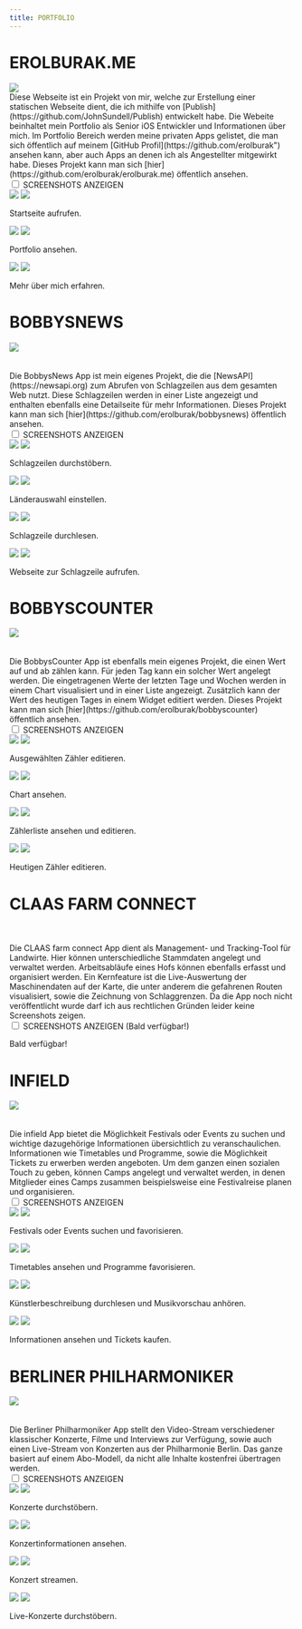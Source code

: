```yaml
---
title: PORTFOLIO
---
```


<div class="wrapper-portfolio-header">
	<h1>EROLBURAK.ME</h1>
	<div class="wrapper-links-right">
		<a href="https://github.com/erolburak/erolburak.me" target="_blank" class="wrapper-link-image-portfolio">
			<img src="/images/github.svg" class="link-image-portfolio-header">
		</a>
	</div>
</div>
Diese Webseite ist ein Projekt von mir, welche zur Erstellung einer statischen Webseite dient, die ich mithilfe von [Publish](https://github.com/JohnSundell/Publish) entwickelt habe. Die Webeite beinhaltet mein Portfolio als Senior iOS Entwickler und Informationen über mich. Im Portfolio Bereich werden meine privaten Apps gelistet, die man sich öffentlich auf meinem [GitHub Profil](https://github.com/erolburak") ansehen kann, aber auch Apps an denen ich als Angestellter mitgewirkt habe. Dieses Projekt kann man sich [hier](https://github.com/erolburak/erolburak.me) öffentlich ansehen.
<div class="wrapper-collapse">
	<input id="collapse1" class="collapse-toggle" type="checkbox">
	<label for="collapse1" class="collapse-label-toggle">SCREENSHOTS ANZEIGEN</label>
	<div class="wrapper-collapse-content">
		<div class="wrapper-portfolio">
			<div class="wrapper-portfolio-screenshot-title">
				<div class="wrapper-screenshot">
					<img src="/images/screenshots/iPhone.png" class="iPhone-image"/>
					<img src="/images/screenshots/de/erolburak.me1.png" class="screenshot-image"/>
				</div>
				<p class="screenshot-title">Startseite aufrufen.</p>
			</div>
			<div class="wrapper-portfolio-screenshot-title">
				<div class="wrapper-screenshot">
					<img src="/images/screenshots/iPhone.png" class="iPhone-image"/>
					<img src="/images/screenshots/de/erolburak.me2.png" class="screenshot-image"/>
				</div>
				<p class="screenshot-title">Portfolio ansehen.</p>
			</div>
		</div>
		<div class="wrapper-portfolio">
			<div class="wrapper-portfolio-screenshot-title">
				<div class="wrapper-screenshot">
					<img src="/images/screenshots/iPhone.png" class="iPhone-image"/>
					<img src="/images/screenshots/de/erolburak.me3.png" class="screenshot-image"/>
				</div>
				<p class="screenshot-title">Mehr über mich erfahren.</p>
			</div>
		</div>
	</div>
</div>
<div class="wrapper-portfolio-header">
	<h1>BOBBYSNEWS</h1>
	<div class="wrapper-links-right">
		<a href="https://github.com/erolburak/bobbysnews" target="_blank" class="wrapper-link-image-portfolio">
			<img src="/images/github.svg" class="link-image-portfolio-header">
		</a>
	</div>
</div>
<br></br>
Die BobbysNews App ist mein eigenes Projekt, die die [NewsAPI](https://newsapi.org) zum Abrufen von Schlagzeilen aus dem gesamten Web nutzt. Diese Schlagzeilen werden in einer Liste angezeigt und enthalten ebenfalls eine Detailseite für mehr Informationen. Dieses Projekt kann man sich [hier](https://github.com/erolburak/bobbysnews) öffentlich ansehen.
<div class="wrapper-collapse">
	<input id="collapse2" class="collapse-toggle" type="checkbox">
	<label for="collapse2" class="collapse-label-toggle">SCREENSHOTS ANZEIGEN</label>
	<div class="wrapper-collapse-content">
		<div class="wrapper-portfolio">
			<div class="wrapper-portfolio-screenshot-title">
				<div class="wrapper-screenshot">
					<img src="/images/screenshots/iPhone.png" class="iPhone-image"/>
					<img src="/images/screenshots/de/bobbysnews1.png" class="screenshot-image"/>
				</div>
				<p class="screenshot-title">Schlagzeilen durchstöbern.</p>
			</div>
			<div class="wrapper-portfolio-screenshot-title">
				<div class="wrapper-screenshot">
					<img src="/images/screenshots/iPhone.png" class="iPhone-image"/>
					<img src="/images/screenshots/de/bobbysnews2.png" class="screenshot-image"/>
				</div>
				<p class="screenshot-title">Länderauswahl einstellen.</p>
			</div>
		</div>
		<div class="wrapper-portfolio">
			<div class="wrapper-portfolio-screenshot-title">
				<div class="wrapper-screenshot">
					<img src="/images/screenshots/iPhone.png" class="iPhone-image"/>
					<img src="/images/screenshots/de/bobbysnews3.png" class="screenshot-image"/>
				</div>
				<p class="screenshot-title">Schlagzeile durchlesen.</p>
			</div>
			<div class="wrapper-portfolio-screenshot-title">
				<div class="wrapper-screenshot">
					<img src="/images/screenshots/iPhone.png" class="iPhone-image"/>
					<img src="/images/screenshots/de/bobbysnews4.png" class="screenshot-image"/>
				</div>
				<p class="screenshot-title">Webseite zur Schlagzeile aufrufen.</p>
			</div>
		</div>
	</div>
</div>
<div class="wrapper-portfolio-header">
	<h1>BOBBYSCOUNTER</h1>
	<div class="wrapper-links-right">
		<a href="https://github.com/erolburak/bobbyscounter" target="_blank" class="wrapper-link-image-portfolio">
			<img src="/images/github.svg" class="link-image-portfolio-header">
		</a>
	</div>
</div>
<br></br>
Die BobbysCounter App ist ebenfalls mein eigenes Projekt, die einen Wert auf und ab zählen kann. Für jeden Tag kann ein solcher Wert angelegt werden. Die eingetragenen Werte der letzten Tage und Wochen werden in einem Chart visualisiert und in einer Liste angezeigt. Zusätzlich kann der Wert des heutigen Tages in einem Widget editiert werden. Dieses Projekt kann man sich [hier](https://github.com/erolburak/bobbyscounter) öffentlich ansehen.
<div class="wrapper-collapse">
	<input id="collapse3" class="collapse-toggle" type="checkbox">
	<label for="collapse3" class="collapse-label-toggle">SCREENSHOTS ANZEIGEN</label>
	<div class="wrapper-collapse-content">
		<div class="wrapper-portfolio">
			<div class="wrapper-portfolio-screenshot-title">
				<div class="wrapper-screenshot">
					<img src="/images/screenshots/iPhone.png" class="iPhone-image"/>
					<img src="/images/screenshots/de/infield1.png" class="screenshot-image"/>
				</div>
				<p class="screenshot-title">Ausgewählten Zähler editieren.</p>
			</div>
			<div class="wrapper-portfolio-screenshot-title">
				<div class="wrapper-screenshot">
					<img src="/images/screenshots/iPhone.png" class="iPhone-image"/>
					<img src="/images/screenshots/de/bobbyscounter2.png" class="screenshot-image"/>
				</div>
				<p class="screenshot-title">Chart ansehen.</p>
			</div>
		</div>
		<div class="wrapper-portfolio">
			<div class="wrapper-portfolio-screenshot-title">
				<div class="wrapper-screenshot">
					<img src="/images/screenshots/iPhone.png" class="iPhone-image"/>
					<img src="/images/screenshots/de/bobbyscounter3.png" class="screenshot-image"/>
				</div>
				<p class="screenshot-title">Zählerliste ansehen und editieren.</p>
			</div>
			<div class="wrapper-portfolio-screenshot-title">
				<div class="wrapper-screenshot">
					<img src="/images/screenshots/iPhone.png" class="iPhone-image"/>
					<img src="/images/screenshots/de/bobbyscounter4.png" class="screenshot-image"/>
				</div>
				<p class="screenshot-title">Heutigen Zähler editieren.</p>
			</div>
		</div>
	</div>
</div>
<div class="wrapper-portfolio-header">
	<h1>CLAAS FARM CONNECT</h1>
</div>
<br></br>
Die CLAAS farm connect App dient als Management- und Tracking-Tool für Landwirte. Hier können unterschiedliche Stammdaten angelegt und verwaltet werden. Arbeitsabläufe eines Hofs können ebenfalls erfasst und organisiert werden. Ein Kernfeature ist die Live-Auswertung der Maschinendaten auf der Karte, die unter anderem die gefahrenen Routen visualisiert, sowie die Zeichnung von Schlaggrenzen. Da die App noch nicht veröffentlicht wurde darf ich aus rechtlichen Gründen leider keine Screenshots zeigen.
<div class="wrapper-collapse">
	<input id="collapse4" class="collapse-toggle" type="checkbox">
	<label for="collapse4" class="collapse-label-toggle">SCREENSHOTS ANZEIGEN (Bald verfügbar!)</label>
	<div class="wrapper-collapse-content">
		<div class="wrapper-portfolio">
			<p class="screenshot-title">Bald verfügbar!</p>
		</div>
	</div>
</div>
<div class="wrapper-portfolio-header">
	<h1>INFIELD</h1>
	<div class="wrapper-links-right">
		<a href="https://apps.apple.com/de/app/infield-ehem-festivalcamp/id1577521278" target="_blank" class="wrapper-link-image-portfolio">
			<img src="/images/appstore.svg" class="link-image-portfolio-header">
		</a>
	</div>
</div>
<br></br>
Die infield App bietet die Möglichkeit Festivals oder Events zu suchen und wichtige dazugehörige Informationen übersichtlich zu veranschaulichen. Informationen wie Timetables und Programme, sowie die Möglichkeit Tickets zu erwerben werden angeboten. Um dem ganzen einen sozialen Touch zu geben, können Camps angelegt und verwaltet werden, in denen Mitglieder eines Camps zusammen beispielsweise eine Festivalreise planen und organisieren.
<div class="wrapper-collapse">
	<input id="collapse5" class="collapse-toggle" type="checkbox">
	<label for="collapse5" class="collapse-label-toggle">SCREENSHOTS ANZEIGEN</label>
	<div class="wrapper-collapse-content">
		<div class="wrapper-portfolio">
			<div class="wrapper-portfolio-screenshot-title">
				<div class="wrapper-screenshot">
					<img src="/images/screenshots/iPhone.png" class="iPhone-image"/>
					<img src="/images/screenshots/de/infield1.png" class="screenshot-image"/>
				</div>
				<p class="screenshot-title">Festivals oder Events suchen und favorisieren.</p>
			</div>
			<div class="wrapper-portfolio-screenshot-title">
				<div class="wrapper-screenshot">
					<img src="/images/screenshots/iPhone.png" class="iPhone-image"/>
					<img src="/images/screenshots/de/infield2.png" class="screenshot-image"/>
				</div>
				<p class="screenshot-title">Timetables ansehen und Programme favorisieren.</p>
			</div>
		</div>
		<div class="wrapper-portfolio">
			<div class="wrapper-portfolio-screenshot-title">
				<div class="wrapper-screenshot">
					<img src="/images/screenshots/iPhone.png" class="iPhone-image"/>
					<img src="/images/screenshots/de/infield3.png" class="screenshot-image"/>
				</div>
				<p class="screenshot-title">Künstlerbeschreibung durchlesen und Musikvorschau anhören.</p>
			</div>
			<div class="wrapper-portfolio-screenshot-title">
				<div class="wrapper-screenshot">
					<img src="/images/screenshots/iPhone.png" class="iPhone-image"/>
					<img src="/images/screenshots/de/infield4.png" class="screenshot-image"/>
				</div>
				<p class="screenshot-title">Informationen ansehen und Tickets kaufen.</p>
			</div>
		</div>
	</div>
</div>
<div class="wrapper-portfolio-header">
	<h1>BERLINER PHILHARMONIKER</h1>
	<div class="wrapper-links-right">
		<a href="https://apps.apple.com/de/app/berliner-philharmoniker/id554616591" target="_blank" class="wrapper-link-image-portfolio">
			<img src="/images/appstore.svg" class="link-image-portfolio-header">
		</a>
	</div>
</div>
<br></br>
Die Berliner Philharmoniker App stellt den Video-Stream verschiedener klassischer Konzerte, Filme und Interviews zur Verfügung, sowie auch einen Live-Stream von Konzerten aus der Philharmonie Berlin. Das ganze basiert auf einem Abo-Modell, da nicht alle Inhalte kostenfrei übertragen werden.
<div class="wrapper-collapse">
	<input id="collapse6" class="collapse-toggle" type="checkbox">
	<label for="collapse6" class="collapse-label-toggle">SCREENSHOTS ANZEIGEN</label>
	<div class="wrapper-collapse-content">
		<div class="wrapper-portfolio">
			<div class="wrapper-portfolio-screenshot-title">
				<div class="wrapper-screenshot">
					<img src="/images/screenshots/iPhone.png" class="iPhone-image"/>
					<img src="/images/screenshots/de/berlinerphilharmoniker1.png" class="screenshot-image"/>
				</div>
				<p class="screenshot-title">Konzerte durchstöbern.</p>
			</div>
			<div class="wrapper-portfolio-screenshot-title">
				<div class="wrapper-screenshot">
					<img src="/images/screenshots/iPhone.png" class="iPhone-image"/>
					<img src="/images/screenshots/de/berlinerphilharmoniker2.png" class="screenshot-image"/>
				</div>
				<p class="screenshot-title">Konzertinformationen ansehen.</p>
			</div>
		</div>
		<div class="wrapper-portfolio">
			<div class="wrapper-portfolio-screenshot-title">
				<div class="wrapper-screenshot">
					<img src="/images/screenshots/iPhone.png" class="iPhone-image"/>
					<img src="/images/screenshots/de/berlinerphilharmoniker3.png" class="screenshot-image"/>
				</div>
				<p class="screenshot-title">Konzert streamen.</p>
			</div>
			<div class="wrapper-portfolio-screenshot-title">
				<div class="wrapper-screenshot">
					<img src="/images/screenshots/iPhone.png" class="iPhone-image"/>
					<img src="/images/screenshots/de/berlinerphilharmoniker4.png" class="screenshot-image"/>
				</div>
				<p class="screenshot-title">Live-Konzerte durchstöbern.</p>
			</div>
		</div>
	</div>
</div>
